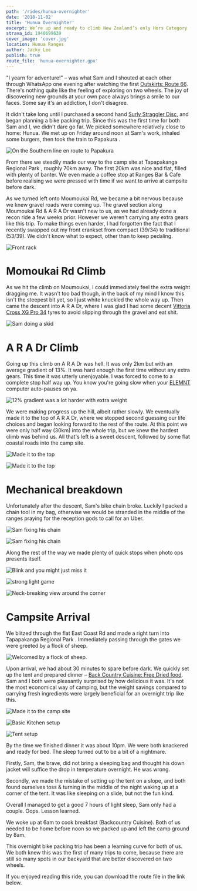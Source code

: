 ```yaml
---
path: '/rides/hunua-overnighter'
date: '2018-11-02'
title: 'Hunua Overnighter'
excerpt: We’re up and ready to climb New Zealand’s only Hors Category (HC) road. We were, and continue to be surprised that the Ohakune to Turoa climb is NZ’s only HC climb. When you think of all of the other mountain roads there are throughout NZ, it’s a little surprising.
strava_id: 1940699639
cover_image: 'cover.jpg'
location: Hunua Ranges
author: Jacky Lee
publish: true
route_file: 'hunua-overnighter.gpx'
---
```


"I yearn for adventure!" – was what Sam and I shouted at each other through WhatsApp one evening after watching the first [Outskirts: Route 66](https://www.youtube.com/watch?v=Dh25fH5diwQ). There's nothing quite like the feeling of exploring on two wheels. The joy of discovering new grounds at your own pace always brings a smile to our faces. Some say it's an addiction, I don't disagree.

It didn't take long until I purchased a second hand [Surly Straggler Disc](https://surlybikes.com/bikes/straggler), and began planning a bike packing trip. Since this was the first time for both Sam and I, we didn't dare go far. We picked somewhere relatively close to home: Hunua. We met up on Friday around noon at Sam's work, inhaled some burgers, then took the <marker-link label="A" lat="-37.064982" lng="174.945096" zoom="15">train to Papakura </marker-link>.

![On the Southern line en route to Papakura](IMG_0171.jpg 'On the Southern line en route to Papakura')

From there we steadily made our way to the camp site at <marker-link label="B" lat="-36.972674" lng="175.253317" zoom="15">Tapapakanga Regional Park </marker-link>, roughly 70km away. The first 20km was nice and flat, filled with plenty of banter. We even made a coffee stop at <marker-link lat="-37.082379" lng="175.072498" zoom="15" label="C">Ranges Bar & Cafe</marker-link> before realising we were pressed with time if we want to arrive at campsite before dark.

As we turned left onto Moumoukai Rd, we became a bit nervous because we knew gravel roads were coming up. The gravel section along Moumoukai Rd & A R A Dr wasn't new to us, as we had already done a recon ride a few weeks prior. However we weren't carrying any extra gears like this trip. To make things even harder, I had forgotten the fact that I recently swapped out my front crankset from compact (39/34) to traditional (53/39). We didn't know what to expect, other than to keep pedaling.

![Front rack](IMG_0245.jpg 'I had a Surly 24-Pack Rack to carry the tent + dry bag of food + extra clothes')

# Momoukai Rd Climb

As we hit the climb on Moumoukai, I could immediately feel the extra weight dragging me. It wasn't too bad though, in the back of my mind I know this isn't the steepest bit yet, so I just white knuckled the whole way up. Then came the descent into A R A Dr, where I was glad I had some decent [Vittoria Cross XG Pro 34](https://www.bikeradar.com/road/gear/category/components/tyres/road/product/review-vittoria-cross-xg-pro-tyre-12-46757/) tyres to avoid slipping through the gravel and eat shit.

![Sam doing a skid](IMG_0249.jpg 'Do a skid, bro')

# A R A Dr Climb

Going up this climb on A R A Dr was hell. It was only 2km but with an average gradient of 13%. It was hard enough the first time without any extra gears. This time it was utterly unenjoyable. I was forced to come to a complete stop half way up. You know you're going slow when your [ELEMNT](https://au.wahoofitness.com/devices/bike-computers/gps-bike-computer-elemnt) computer auto-pauses on ya.

![12% gradient was a lot harder with extra weight](01.jpg '12% gradient was a lot harder with extra weight.')

We were making progress up the hill, albeit rather slowly. We eventually made it to the top of A R A Dr, where we stopped second guessing our life choices and began looking forward to the rest of the route. At this point we were only half way (30km) into the whole trip, but we knew the hardest climb was behind us. All that's left is a sweet descent, followed by some flat coastal roads into the camp site.

![Made it to the top](IMG_0258.jpg 'Which way? That way.')

![Made it to the top](IMG_0261.jpg 'We took a breather at the top, feeling relieved the toughest climb was over.')

# Mechanical breakdown

Unfortunately after the descent, Sam's bike chain broke. Luckily I packed a chain tool in my bag, otherwise we would be stranded in the middle of the ranges praying for the reception gods to call for an Uber.

![Sam fixing his chain](IMG_0282.jpg "Sam's bike chain broke.")

![Sam fixing his chain](cover.jpg "Sam's bike chain broke.")

Along the rest of the way we made plenty of quick stops when photo ops presents itself.

![Blink and you might just miss it](IMG_0338.jpg 'Blink and you might just miss it.')

![strong light game](IMG_0294.jpg 'The light game was very strong along this stretch of gravel roads.')

![Neck-breaking view around the corner](IMG_0326.jpg 'Neck-breaking view around the corner.')

# Campsite Arrival

We blitzed through the flat East Coast Rd and made a <marker-link lat="-36.983723" lng="175.248806" label="D" zoom="15">right turn into Tapapakanga Regional Park </marker-link>. Immediately passing through the gates we were greeted by a flock of sheep.

![Welcomed by a flock of sheep.](IMG_0220.jpg 'A peaceful section before arriving at the campgrounds, we were welcomed by a flock of sheep.')

Upon arrival, we had about 30 minutes to spare before dark. We quickly set up the tent and prepared dinner – [Back Country Cuisine: Free Dried food](https://backcountrycuisine.co.nz/). Sam and I both were pleasantly surprised by how delicious it was. It's not the most economical way of camping, but the weight savings compared to carrying fresh ingredients were largely beneficial for an overnight trip like this.

![Made it to the camp site](IMG_0350.jpg 'We finally made it to the camp site, with 30 minutes to spare before dark.')

![Basic Kitchen setup](IMG_0360.jpg 'Gascooker + Camping cups + Back Country Cuisine = delicious nomnoms.')

![Tent setup](IMG_0356.jpg 'We set up our tent next to a majestic looking tree.')

By the time we finished dinner it was about 10pm. We were both knackered and ready for bed. The sleep turned out to be a bit of a nightmare.

Firstly, Sam, the brave, did not bring a sleeping bag and thought his down jacket will suffice the drop in temperature overnight. He was wrong.

Secondly, we made the mistake of setting up the tent on a slope, and both found ourselves toss & turning in the middle of the night waking up at a corner of the tent. It was like sleeping on a slide, but not the fun kind.

Overall I managed to get a good 7 hours of light sleep, Sam only had a couple. Oops. Lesson learned.

We woke up at 6am to cook breakfast (Backcountry Cuisine). Both of us needed to be home before noon so we packed up and left the camp ground by 8am.

This overnight bike packing trip has been a learning curve for both of us. We both knew this was the first of many trips to come, because there are still so many spots in our backyard that are better discovered on two wheels.

If you enjoyed reading this ride, you can download the route file in the link below.
